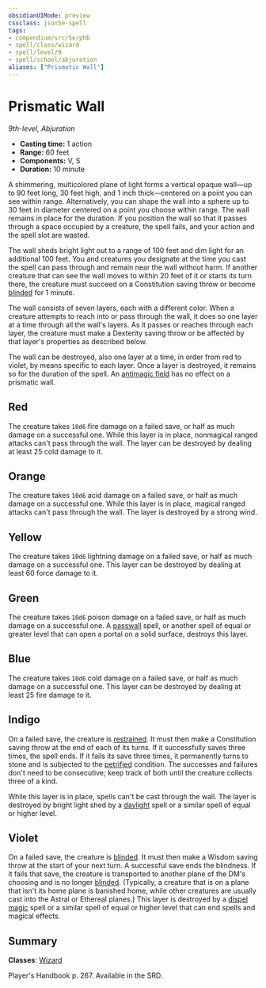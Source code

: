 ```yaml
---
obsidianUIMode: preview
cssclass: json5e-spell
tags:
- compendium/src/5e/phb
- spell/class/wizard
- spell/level/9
- spell/school/abjuration
aliases: ["Prismatic Wall"]
---
```

# Prismatic Wall
*9th-level, Abjuration*  

- **Casting time:** 1 action
- **Range:** 60 feet
- **Components:** V, S
- **Duration:** 10 minute

A shimmering, multicolored plane of light forms a vertical opaque wall—up to 90 feet long, 30 feet high, and 1 inch thick—centered on a point you can see within range. Alternatively, you can shape the wall into a sphere up to 30 feet in diameter centered on a point you choose within range. The wall remains in place for the duration. If you position the wall so that it passes through a space occupied by a creature, the spell fails, and your action and the spell slot are wasted.

The wall sheds bright light out to a range of 100 feet and dim light for an additional 100 feet. You and creatures you designate at the time you cast the spell can pass through and remain near the wall without harm. If another creature that can see the wall moves to within 20 feet of it or starts its turn there, the creature must succeed on a Constitution saving throw or become [blinded](../../../Rules%20&%20Options/5e%20Rules/conditions.md##blinded) for 1 minute.

The wall consists of seven layers, each with a different color. When a creature attempts to reach into or pass through the wall, it does so one layer at a time through all the wall's layers. As it passes or reaches through each layer, the creature must make a Dexterity saving throw or be affected by that layer's properties as described below.

The wall can be destroyed, also one layer at a time, in order from red to violet, by means specific to each layer. Once a layer is destroyed, it remains so for the duration of the spell. An [antimagic field](../../spells/antimagic-field.md#) has no effect on a prismatic wall.

## Red

The creature takes `10d6` fire damage on a failed save, or half as much damage on a successful one. While this layer is in place, nonmagical ranged attacks can't pass through the wall. The layer can be destroyed by dealing at least 25 cold damage to it.

## Orange

The creature takes `10d6` acid damage on a failed save, or half as much damage on a successful one. While this layer is in place, magical ranged attacks can't pass through the wall. The layer is destroyed by a strong wind.

## Yellow

The creature takes `10d6` lightning damage on a failed save, or half as much damage on a successful one. This layer can be destroyed by dealing at least 60 force damage to it.

## Green

The creature takes `10d6` poison damage on a failed save, or half as much damage on a successful one. A [passwall](../../spells/passwall.md#) spell, or another spell of equal or greater level that can open a portal on a solid surface, destroys this layer.

## Blue

The creature takes `10d6` cold damage on a failed save, or half as much damage on a successful one. This layer can be destroyed by dealing at least 25 fire damage to it.

## Indigo

On a failed save, the creature is [restrained](../../../Rules%20&%20Options/5e%20Rules/conditions.md##restrained). It must then make a Constitution saving throw at the end of each of its turns. If it successfully saves three times, the spell ends. If it fails its save three times, it permanently turns to stone and is subjected to the [petrified](../../../Rules%20&%20Options/5e%20Rules/conditions.md##petrified) condition. The successes and failures don't need to be consecutive; keep track of both until the creature collects three of a kind.

While this layer is in place, spells can't be cast through the wall. The layer is destroyed by bright light shed by a [daylight](../../spells/daylight.md#) spell or a similar spell of equal or higher level.

## Violet

On a failed save, the creature is [blinded](../../../Rules%20&%20Options/5e%20Rules/conditions.md##blinded). It must then make a Wisdom saving throw at the start of your next turn. A successful save ends the blindness. If it fails that save, the creature is transported to another plane of the DM's choosing and is no longer [blinded](../../../Rules%20&%20Options/5e%20Rules/conditions.md.md##blinded). (Typically, a creature that is on a plane that isn't its home plane is banished home, while other creatures are usually cast into the Astral or Ethereal planes.) This layer is destroyed by a [dispel magic](../../spells/dispel-magic.md#) spell or a similar spell of equal or higher level that can end spells and magical effects.

## Summary

**Classes**: [Wizard](../../classes/wizard.md#)

Player's Handbook p. 267. Available in the SRD.